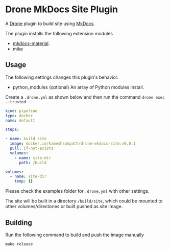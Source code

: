 # Drone MkDocs Site Plugin

A [Drone](https://drone.io) plugin to build site using  [MkDocs](https://www.mkdocs.org/).

The plugin installs the following extension modules

* [mkdocs-material](https://squidfunk.github.io/mkdocs-material/).
* mike

## Usage

The following settings changes this plugin's behavior.

* python_modules (optional) An array of Python modules install.

Create a `.drone.yml` as shown below and then run the command `drone exec --trusted`

```yaml
kind: pipeline
type: docker
name: default

steps:

- name: build site
  image: docker.io/kameshsampath/drone-mkdocs-site:v0.0.1
  pull: if-not-exists
  volumes:
    - name: site-dir
      path: /build

volumes:
  - name: site-dir
    temp: {}
```

Please check the examples folder for `.drone.yml` with other settings.

The site will be built in a directory `/build/site`, which could be mounted to other volumes/directories or built pushed as site image.

## Building

Run the following command to build and push the image manually

```text
make release
```